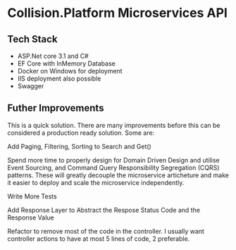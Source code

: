 # Collision.Platform Microservices API

## Tech Stack
- ASP.Net core 3.1 and C#
- EF Core with InMemory Database
- Docker on Windows for deployment
- IIS deployment also possible
- Swagger


## Futher Improvements

This is a quick solution. There are many improvements before this can be considered a production ready solution. Some are:

Add Paging, Filtering, Sorting to Search and Get()

Spend more time to properly design for Domain Driven Design and utilise Event Sourcing, and Command Query Responsibility Segregation (CQRS) patterns. These will greatly decouple the microservice articheture and make it easier to deploy and scale the microservice independently.

Write More Tests

Add Response Layer to Abstract the Respose Status Code and the Response Value

Refactor to remove most of the code in the controller. I usually want controller actions to have at most 5 lines of code, 2 preferable.


